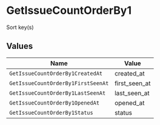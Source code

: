 # GetIssueCountOrderBy1

Sort key(s)


## Values

| Name                               | Value                              |
| ---------------------------------- | ---------------------------------- |
| `GetIssueCountOrderBy1CreatedAt`   | created_at                         |
| `GetIssueCountOrderBy1FirstSeenAt` | first_seen_at                      |
| `GetIssueCountOrderBy1LastSeenAt`  | last_seen_at                       |
| `GetIssueCountOrderBy1OpenedAt`    | opened_at                          |
| `GetIssueCountOrderBy1Status`      | status                             |